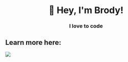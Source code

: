<h1 align="center">👋 Hey, I'm Brody!</h1>
<h3 align="center">I love to code</h3>
<!--
## About Me
- 🔭 I’m currently working on a [better pomdoro system](https://github.com/Brodypen/focuspomo)!
- 📚 Im currently reading: Building a Second Brain by Tiago Forte
- ⚡ Fun fact: Cold Coffee > Hot Coffee

-->
<!-- ## 💻 Tools
<p align="left"> 
    <a href="https://developer.mozilla.org/en-US/docs/Web/JavaScript" target="_blank"> 
    <img src="https://img.icons8.com/color/48/000000/javascript.png"/> </a> 
    <a href="https://www.typescriptlang.org/" target="_blank"> 
        <img src="https://img.icons8.com/color/48/000000/typescript.png"/>
        </a>
    <a href="https://www.w3.org/html/" target="_blank"> <img src="https://img.icons8.com/color/48/000000/html-5.png"/> </a> 
    <a href="https://www.w3schools.com/css/" target="_blank"> <img src="https://img.icons8.com/color/48/000000/css3.png"/> </a> 
    <a href="https://git-scm.com/" target="_blank"> <img src="https://img.icons8.com/color/48/000000/git.png"/> </a> 
    <a href="" target="_blank"> <img src="https://img.icons8.com/color/48/000000/react-native.png"/> </a> 
    <img src="https://img.icons8.com/color/48/000000/chakra-ui.png"/>

</p> -->

<!--

## My Github Stats

<img align="left" width="47%" src="https://github-readme-stats-brodypen.vercel.app/api?username=Brodypen&show_icons=true&theme=dracula&count_private=true" />
<img align="left" width="47%" src="https://github-readme-stats-brodypen.vercel.app/api/top-langs/?username=Brodypen&layout=compact&theme=dracula" />
<img src="https://komarev.com/ghpvc/?username=Brodypen&color=dd6387&style=for-the-badge" />

-->
## Learn more here:
<p align="left">
<a href = "https://www.linkedin.com/in/BrodyPen/"><img src="https://img.icons8.com/fluent/48/000000/linkedin.png"/></a>
</p>
